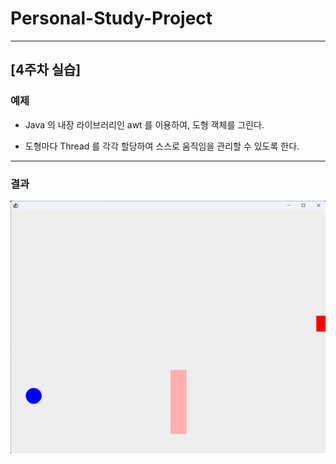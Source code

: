 # Personal-Study-Project

---

## [4주차 실습]

### 예제

- Java 의 내장 라이브러리인 awt 를 이용하여, 도형 객체를 그린다.

- 도형마다 Thread 를 각각 할당하여 스스로 움직임을 관리할 수 있도록 한다.

---

### 결과

<img src="./src/main/resources/image_001.png">